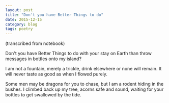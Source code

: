 ```yaml
---
layout: post
title: "Don't you have Better Things to do"
date: 2015-12-15
category: blog
tags: poetry
---
```


(transcribed from notebook)

Don't you have Better Things to do
with your stay on Earth
than throw messages in bottles
onto my island?

I am not a fountain,
merely a trickle,
drink elsewhere or none will remain.
It will never taste as good
as when I flowed purely.

Some men may be dragons
for you to chase,
but I am a rodent
hiding in the bushes.
I climbed back up my tree,
acorns safe and sound,
waiting for your bottles
to get swallowed by the tide.
